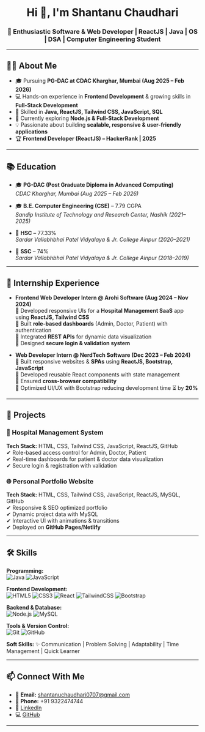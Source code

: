 <h1 align="center">Hi 👋, I'm Shantanu Chaudhari</h1>
<h3 align="center">🚀 Enthusiastic Software & Web Developer | ReactJS | Java | OS | DSA | Computer Engineering Student</h3>

---

## 👨‍💻 About Me
- 🎓 Pursuing **PG-DAC at CDAC Kharghar, Mumbai (Aug 2025 – Feb 2026)**
- 💻 Hands-on experience in **Frontend Development** & growing skills in **Full-Stack Development**
- 🔧 Skilled in **Java, ReactJS, Tailwind CSS, JavaScript, SQL**
- 🌱 Currently exploring **Node.js & Full-Stack Development**
- 💡 Passionate about building **scalable, responsive & user-friendly applications**
- 🏆 **Frontend Developer (ReactJS) – HackerRank | 2025**

---

## 📚 Education
- 🎓 **PG-DAC (Post Graduate Diploma in Advanced Computing)**  
  *CDAC Kharghar, Mumbai (Aug 2025 – Feb 2026)*  

- 🎓 **B.E. Computer Engineering (CSE)** – 7.79 CGPA  
  *Sandip Institute of Technology and Research Center, Nashik (2021–2025)*  

- 📖 **HSC** – 77.33%  
  *Sardar Vallabhbhai Patel Vidyalaya & Jr. College Ainpur (2020–2021)*  

- 📘 **SSC** – 74%  
  *Sardar Vallabhbhai Patel Vidyalaya & Jr. College Ainpur (2018–2019)*  

---

## 💼 Internship Experience
- **Frontend Web Developer Intern @ Arohi Software (Aug 2024 – Nov 2024)**  
  🔹 Developed responsive UIs for a **Hospital Management SaaS** app using **ReactJS, Tailwind CSS**  
  🔹 Built **role-based dashboards** (Admin, Doctor, Patient) with authentication  
  🔹 Integrated **REST APIs** for dynamic data visualization  
  🔹 Designed **secure login & validation system**  

- **Web Developer Intern @ NerdTech Software (Dec 2023 – Feb 2024)**  
  🔹 Built responsive websites & **SPAs** using **ReactJS, Bootstrap, JavaScript**  
  🔹 Developed reusable React components with state management  
  🔹 Ensured **cross-browser compatibility**  
  🔹 Optimized UI/UX with Bootstrap reducing development time ⏳ by **20%**  

---

## 🚀 Projects
### 🏥 Hospital Management System  
**Tech Stack:** HTML, CSS, Tailwind CSS, JavaScript, ReactJS, GitHub  
✔ Role-based access control for Admin, Doctor, Patient  
✔ Real-time dashboards for patient & doctor data visualization  
✔ Secure login & registration with validation  

### 🌐 Personal Portfolio Website  
**Tech Stack:** HTML, CSS, Tailwind CSS, JavaScript, ReactJS, MySQL, GitHub  
✔ Responsive & SEO optimized portfolio  
✔ Dynamic project data with MySQL  
✔ Interactive UI with animations & transitions  
✔ Deployed on **GitHub Pages/Netlify**  

---

## 🛠️ Skills

**Programming:**  
![Java](https://img.shields.io/badge/Java-%23ED8B00.svg?style=for-the-badge&logo=openjdk&logoColor=white) 
![JavaScript](https://img.shields.io/badge/JavaScript-%23F7DF1E.svg?style=for-the-badge&logo=javascript&logoColor=black)  

**Frontend Development:**  
![HTML5](https://img.shields.io/badge/HTML5-%23E34F26.svg?style=for-the-badge&logo=html5&logoColor=white) 
![CSS3](https://img.shields.io/badge/CSS3-%231572B6.svg?style=for-the-badge&logo=css3&logoColor=white) 
![React](https://img.shields.io/badge/React-%2361DAFB.svg?style=for-the-badge&logo=react&logoColor=black) 
![TailwindCSS](https://img.shields.io/badge/Tailwind_CSS-%2338B2AC.svg?style=for-the-badge&logo=tailwind-css&logoColor=white) 
![Bootstrap](https://img.shields.io/badge/Bootstrap-%237952B3.svg?style=for-the-badge&logo=bootstrap&logoColor=white)  

**Backend & Database:**  
![Node.js](https://img.shields.io/badge/Node.js-43853D.svg?style=for-the-badge&logo=node.js&logoColor=white) 
![MySQL](https://img.shields.io/badge/MySQL-%2300f.svg?style=for-the-badge&logo=mysql&logoColor=white)  

**Tools & Version Control:**  
![Git](https://img.shields.io/badge/Git-%23F05033.svg?style=for-the-badge&logo=git&logoColor=white) 
![GitHub](https://img.shields.io/badge/GitHub-%23181717.svg?style=for-the-badge&logo=github&logoColor=white)  

**Soft Skills:** ✨ Communication | Problem Solving | Adaptability | Time Management | Quick Learner  

---

## 📫 Connect With Me
- 📧 **Email:** [shantanuchaudhari0707@gmail.com](mailto:shantanuchaudhari0707@gmail.com)  
- 📱 **Phone:** +91 9322474744  
- 💼 [LinkedIn](https://www.linkedin.com/)  
- 💻 [GitHub](https://github.com/)  

---
